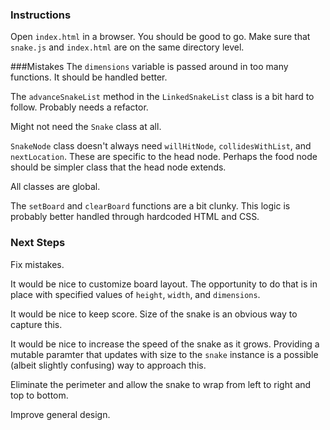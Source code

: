 ### Instructions
Open `index.html` in a browser. You should be good to go. Make sure that `snake.js` and `index.html` are on the same directory level.

###Mistakes
The `dimensions` variable is passed around in too many functions. It should be handled better.

The `advanceSnakeList` method in the `LinkedSnakeList` class is a bit hard to follow. Probably needs a refactor.

Might not need the `Snake` class at all.

`SnakeNode` class doesn't always need `willHitNode`, `collidesWithList`, and `nextLocation`. These are specific to the head node. Perhaps the food node should be simpler class that the head node extends.

All classes are global.

The `setBoard` and `clearBoard` functions are a bit clunky. This logic is probably better handled through hardcoded HTML and CSS. 


### Next Steps
Fix mistakes.

It would be nice to customize board layout. The opportunity to do that is in place with specified values of `height`, `width`, and `dimensions`. 

It would be nice to keep score. Size of the snake is an obvious way to capture this.

It would be nice to increase the speed of the snake as it grows. Providing a mutable paramter that updates with size to the `snake` instance is a possible (albeit slightly confusing) way to approach this.

Eliminate the perimeter and allow the snake to wrap from left to right and top to bottom. 

Improve general design.